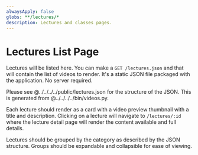 ```yaml
---
alwaysApply: false
globs: **/lectures/*
description: Lectures and classes pages.
---
```


# Lectures List Page

Lectures will be listed here. You can make a `GET /lectures.json` and that will contain the list of
videos to render. It's a static JSON file packaged with the application. No server required.

Please see @../../../../public/lectures.json for the structure of the JSON. This is generated
from @../../../../bin/videos.py.

Each lecture should render as a card with a video preview thumbnail with a title and description.
Clicking on a lecture will navigate to `/lectures/:id` where the lecture detail page will render
the content available and full details.

Lectures should be grouped by the category as described by the JSON structure.
Groups should be expandable and collapsible for ease of viewing.
